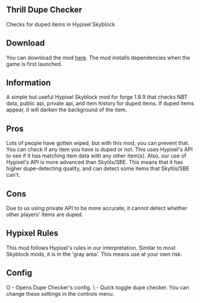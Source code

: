 ## Thrill Dupe Checker
Checks for duped items in Hypixel Skyblock

## Download
You can download the mod [here](https://cdn.discordapp.com/attachments/983083027670396941/983107999222599781/ThrillDupeChecker.jar). The mod installs dependencies when the game is first launched.

## Information
A simple but useful Hypixel Skyblock mod for forge 1.8.9 that checks NBT data, public api, private api, and item history for duped items. If duped items appear, it will darken the background of the item.

## Pros
Lots of people have gotten wiped, but with this mod, you can prevent that. You can check if any item you have is duped or not. This uses Hypixel's API to see if it has matching item data with any other item(s). Also, our use of Hypixel's API is more advanced than Skytils/SBE. This means that it has higher dupe-detecting quality, and can detect some items that Skytils/SBE can't.

## Cons
Due to us using private API to be more accurate, it cannot detect whether other players' items are duped.

## Hypixel Rules
This mod follows Hypixel's rules in our interpretation. Similar to most Skyblock mods, it is in the 'gray area'. This means use at your own risk.

## Config
O - Opens Dupe Checker's config.
\ - Quick toggle dupe checker.
You can change these settings in the controls menu.
